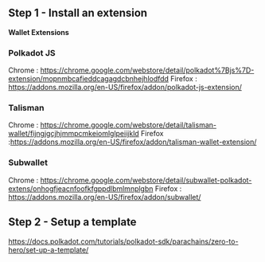 ## Step 1 - Install an extension

**Wallet Extensions** 

### Polkadot JS
Chrome : https://chrome.google.com/webstore/detail/polkadot%7Bjs%7D-extension/mopnmbcafieddcagagdcbnhejhlodfdd
Firefox : https://addons.mozilla.org/en-US/firefox/addon/polkadot-js-extension/

### Talisman 

Chrome : https://chrome.google.com/webstore/detail/talisman-wallet/fijngjgcjhjmmpcmkeiomlglpeiijkld
Firefox :https://addons.mozilla.org/en-US/firefox/addon/talisman-wallet-extension/

### Subwallet
Chrome : https://chrome.google.com/webstore/detail/subwallet-polkadot-extens/onhogfjeacnfoofkfgppdlbmlmnplgbn
Firefox : https://addons.mozilla.org/en-US/firefox/addon/subwallet/

## Step 2 - Setup a template

https://docs.polkadot.com/tutorials/polkadot-sdk/parachains/zero-to-hero/set-up-a-template/

